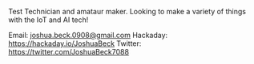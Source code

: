  Test Technician and amataur maker.
 Looking to make a variety of things with the IoT and AI tech!

Email: joshua.beck.0908@gmail.com
Hackaday: https://hackaday.io/JoshuaBeck
Twitter: https://twitter.com/JoshuaBeck7088

<!---
joshua-beck-0908/joshua-beck-0908 is a ✨ special ✨ repository because its `README.md` (this file) appears on your GitHub profile.
You can click the Preview link to take a look at your changes.
--->
